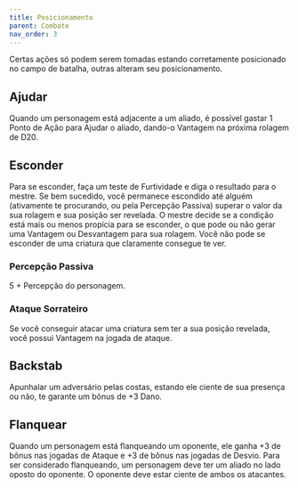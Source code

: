 ```yaml
---
title: Posicionamento
parent: Combate
nav_order: 3
---
```


Certas ações só podem serem tomadas estando corretamente posicionado no campo de batalha, outras alteram seu posicionamento.
## Ajudar
Quando um personagem está adjacente a um aliado, é possível gastar 1 Ponto de Ação para Ajudar o aliado, dando-o Vantagem na próxima rolagem de D20.

## Esconder
Para se esconder, faça um teste de Furtividade e diga o resultado para o mestre. Se bem sucedido, você permanece escondido até alguém (ativamente te procurando, ou pela Percepção Passiva) superar o valor da sua rolagem e sua posição ser revelada. O mestre decide se a condição está mais ou menos propícia para se esconder, o que pode ou não gerar uma Vantagem ou Desvantagem para sua rolagem. Você não pode se esconder de uma criatura que claramente consegue te ver.

### Percepção Passiva
5 + Percepção do personagem.

### Ataque Sorrateiro
Se você conseguir atacar uma criatura sem ter a sua posição revelada, você possui Vantagem na jogada de ataque. 

## Backstab
Apunhalar um adversário pelas costas, estando ele ciente de sua presença ou não, te garante um bônus de +3 Dano.

## Flanquear
Quando um personagem está flanqueando um oponente, ele ganha +3 de bônus nas jogadas de Ataque e +3 de bônus nas jogadas de Desvio. 
Para ser considerado flanqueando, um personagem deve ter um aliado no lado oposto do oponente. O oponente deve estar ciente de ambos os atacantes.
